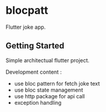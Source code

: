 # blocpatt

Flutter joke app.

## Getting Started

Simple architectual flutter project.

Development content :

- use bloc pattern for fetch joke text
- use bloc state management
- use http package for api call
- exception handling
